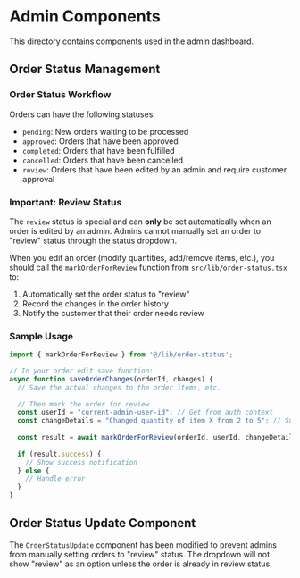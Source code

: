 # Admin Components

This directory contains components used in the admin dashboard.

## Order Status Management

### Order Status Workflow

Orders can have the following statuses:
- `pending`: New orders waiting to be processed
- `approved`: Orders that have been approved
- `completed`: Orders that have been fulfilled
- `cancelled`: Orders that have been cancelled
- `review`: Orders that have been edited by an admin and require customer approval

### Important: Review Status

The `review` status is special and can **only** be set automatically when an order is edited by an admin. Admins cannot manually set an order to "review" status through the status dropdown.

When you edit an order (modify quantities, add/remove items, etc.), you should call the `markOrderForReview` function from `src/lib/order-status.tsx` to:
1. Automatically set the order status to "review"
2. Record the changes in the order history
3. Notify the customer that their order needs review

### Sample Usage

```typescript
import { markOrderForReview } from '@/lib/order-status';

// In your order edit save function:
async function saveOrderChanges(orderId, changes) {
  // Save the actual changes to the order items, etc.
  
  // Then mark the order for review
  const userId = "current-admin-user-id"; // Get from auth context
  const changeDetails = "Changed quantity of item X from 2 to 5"; // Summary of changes
  
  const result = await markOrderForReview(orderId, userId, changeDetails);
  
  if (result.success) {
    // Show success notification
  } else {
    // Handle error
  }
}
```

## Order Status Update Component

The `OrderStatusUpdate` component has been modified to prevent admins from manually setting orders to "review" status. The dropdown will not show "review" as an option unless the order is already in review status. 